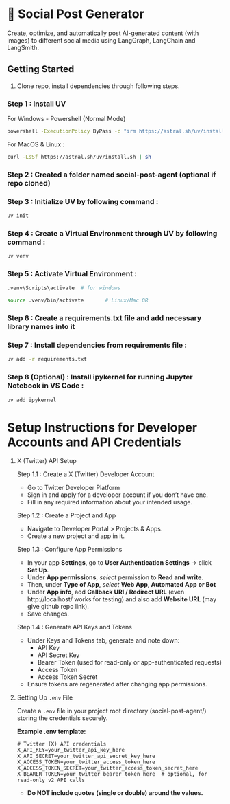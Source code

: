 # 🔗 Social Post Generator

Create, optimize, and automatically post AI-generated content (with images) to different social media using LangGraph, LangChain and LangSmith.


## Getting Started

1. Clone repo, install dependencies through following steps.


### Step 1 : Install UV 

For Windows - Powershell (Normal Mode)

```Bash
powershell -ExecutionPolicy ByPass -c "irm https://astral.sh/uv/install.ps1 | iex"
```

For MacOS & Linux :


```Bash
curl -LsSf https://astral.sh/uv/install.sh | sh
```


### Step 2 : Created a folder named social-post-agent (optional if repo cloned)


### Step 3 : Initialize UV by following command :


```Bash
uv init
```


### Step 4 : Create a Virtual Environment through UV by following command :


```Bash
uv venv
```


### Step 5 : Activate Virtual Environment :


```Bash
.venv\Scripts\activate  # for windows

source .venv/bin/activate		# Linux/Mac OR
```

### Step 6 : Create a requirements.txt file and add necessary library names into it


### Step 7 : Install dependencies from requirements file :


```Bash
uv add -r requirements.txt
```


### Step 8 (Optional) : Install ipykernel for running Jupyter Notebook in VS Code :


```Bash
uv add ipykernel
```

# Setup Instructions for Developer Accounts and API Credentials

1. X (Twitter) API Setup

    Step 1.1 : Create a X (Twitter) Developer Account

    - Go to Twitter Developer Platform
    - Sign in and apply for a developer account if you don’t have one.
    - Fill in any required information about your intended usage.

    Step 1.2 : Create a Project and App

    - Navigate to Developer Portal > Projects & Apps.
    - Create a new project and app in it.

    Step 1.3 : Configure App Permissions

    - In your app **Settings**, go to **User Authentication Settings** -> click **Set Up**.
    - Under **App permissions**, *select* permission to **Read and write**.
    - Then, under **Type of App**, *select* **Web App, Automated App or Bot**
    - Under **App info**, add **Callback URI / Redirect URL** (even http://localhost/ works for testing) and also add **Website URL** (may give github repo link).
    - Save changes.

    Step 1.4 : Generate API Keys and Tokens

    - Under Keys and Tokens tab, generate and note down:
      - API Key
      - API Secret Key
      - Bearer Token (used for read-only or app-authenticated requests)
      - Access Token
      - Access Token Secret
    - Ensure tokens are regenerated after changing app permissions.

2. Setting Up `.env` File

    Create a `.env` file in your project root directory (social-post-agent/) storing the credentials securely.

    **Example .env template:**

    ```
    # Twitter (X) API credentials
    X_API_KEY=your_twitter_api_key_here
    X_API_SECRET=your_twitter_api_secret_key_here
    X_ACCESS_TOKEN=your_twitter_access_token_here
    X_ACCESS_TOKEN_SECRET=your_twitter_access_token_secret_here
    X_BEARER_TOKEN=your_twitter_bearer_token_here  # optional, for read-only v2 API calls
    ```

    - **Do NOT include quotes (single or double) around the values.**